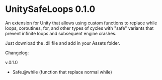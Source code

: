 # UnitySafeLoops 0.1.0
An extension for Unity that allows using custom functions to replace while loops, coroutines, for, and other types of cycles with "safe" variants that prevent infinite loops and subsequent engine crashes.

Just download the .dll file and add in your Assets folder.


Changelog:

v.0.1.0
  - Safe.@while (function that replace normal while)
